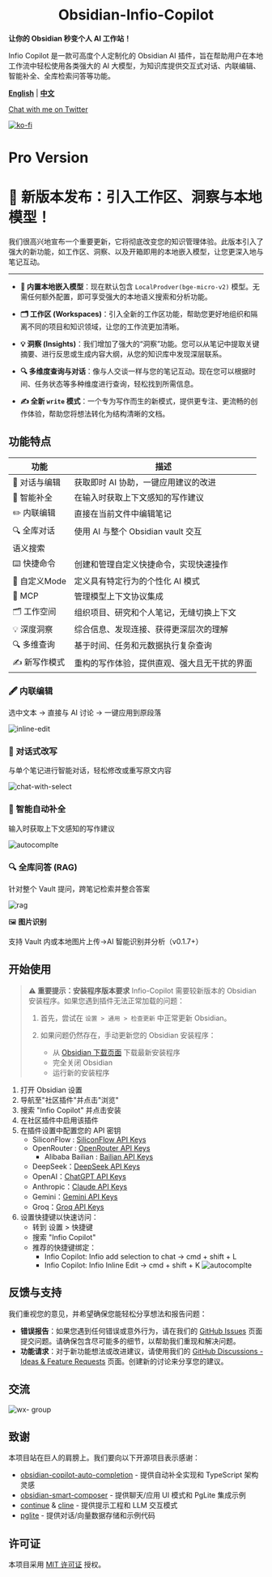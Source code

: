 <h1 align="center">Obsidian-Infio-Copilot</h1>

**让你的 Obsidian 秒变个人 AI 工作站！**

Infio Copilot 是一款可高度个人定制化的 Obsidian AI 插件，旨在帮助用户在本地工作流中轻松使用各类强大的 AI 大模型，为知识库提供交互式对话、内联编辑、智能补全、全库检索问答等功能。

<a href="README.md" target="_blank"><b>English</b></a>  |  <a href="README_zh-CN.md" target="_blank"><b>中文</b></a>

[Chat with me on Twitter](https://x.com/buyiyouxi)

[![ko-fi](https://ko-fi.com/img/githubbutton_sm.svg)](https://ko-fi.com/felixduan)

# Pro Version


# 🚀 新版本发布：引入工作区、洞察与本地模型！

我们很高兴地宣布一个重要更新，它将彻底改变您的知识管理体验。此版本引入了强大的新功能，如工作区、洞察、以及开箱即用的本地嵌入模型，让您更深入地与笔记互动。

---
*   **🧠 内置本地嵌入模型**：现在默认包含 `LocalProdver(bge-micro-v2)` 模型。无需任何额外配置，即可享受强大的本地语义搜索和分析功能。

*   **🗂️ 工作区 (Workspaces)**：引入全新的工作区功能，帮助您更好地组织和隔离不同的项目和知识领域，让您的工作流更加清晰。

*   **💡 洞察 (Insights)**：我们增加了强大的“洞察”功能。您可以从笔记中提取关键摘要、进行反思或生成内容大纲，从您的知识库中发现深层联系。

*   **🔍 多维度查询与对话**：像与人交谈一样与您的笔记互动。现在您可以根据时间、任务状态等多种维度进行查询，轻松找到所需信息。

*   **✍️ 全新 `write` 模式**：一个专为写作而生的新模式，提供更专注、更流畅的创作体验，帮助您将想法转化为结构清晰的文档。

## 功能特点

| 功能 | 描述 |
|------|------|
| 💬 对话与编辑 | 获取即时 AI 协助，一键应用建议的改进 |
| 📝 智能补全 | 在输入时获取上下文感知的写作建议 |
| ✏️ 内联编辑 | 直接在当前文件中编辑笔记 |
| 🔍 全库对话 | 使用 AI 与整个 Obsidian vault 交互 |
| 语义搜索 |   |
| ⌨️ 快捷命令 | 创建和管理自定义快捷命令，实现快速操作 |
| 🎯 自定义Mode | 定义具有特定行为的个性化 AI 模式 |
| 🔌 MCP | 管理模型上下文协议集成 |
| 🗂️ 工作空间 | 组织项目、研究和个人笔记，无缝切换上下文 |
| 💡 深度洞察 | 综合信息、发现连接、获得更深层次的理解 |
| 🔍 多维查询 | 基于时间、任务和元数据执行复杂查询 |
| ✍️ 新写作模式 | 重构的写作体验，提供直观、强大且无干扰的界面 |

### 🖋️ 内联编辑

选中文本 → 直接与 AI 讨论 → 一键应用到原段落

![inline-edit](asserts/edit-inline.gif)

### 💬 对话式改写

与单个笔记进行智能对话，轻松修改或重写原文内容

![chat-with-select](asserts/chat-with-select.gif)

### 📝 智能自动补全

输入时获取上下文感知的写作建议

![autocomplte](asserts/autocomplete.gif)

### 🔍 全库问答 (RAG)

针对整个 Vault 提问，跨笔记检索并整合答案

![rag](asserts/rag.gif)

🖼️ **图片识别**

支持 Vault 内或本地图片上传→AI 智能识别并分析（v0.1.7+）

## 开始使用

> **⚠️ 重要提示：安装程序版本要求**
> Infio-Copilot 需要较新版本的 Obsidian 安装程序。如果您遇到插件无法正常加载的问题：
>
> 1. 首先，尝试在 `设置 > 通用 > 检查更新` 中正常更新 Obsidian。
> 2. 如果问题仍然存在，手动更新您的 Obsidian 安装程序：
>
>    - 从 [Obsidian 下载页面](https://obsidian.md/download) 下载最新安装程序
>    - 完全关闭 Obsidian
>    - 运行新的安装程序

1. 打开 Obsidian 设置
2. 导航至"社区插件"并点击"浏览"
3. 搜索 "Infio Copilot" 并点击安装
4. 在社区插件中启用该插件
5. 在插件设置中配置您的 API 密钥
   - SiliconFlow : [SiliconFlow API Keys](https://cloud.siliconflow.cn/account/ak)
   - OpenRouter : [OpenRouter API Keys](https://openrouter.ai/settings/keys)
	 - Alibaba Bailian : [Bailian API Keys](https://help.aliyun.com/zh/dashscope/developer-reference/activate-dashscope-and-create-an-api-key)
   - DeepSeek：[DeepSeek API Keys](https://platform.deepseek.com/api_keys/)
   - OpenAI：[ChatGPT API Keys](https://platform.openai.com/api-keys)
   - Anthropic：[Claude API Keys](https://console.anthropic.com/settings/keys)
   - Gemini：[Gemini API Keys](https://aistudio.google.com/apikey)
   - Groq：[Groq API Keys](https://console.groq.com/keys)
6. 设置快捷键以快速访问：
   - 转到 设置 > 快捷键
   - 搜索 "Infio Copilot"
   - 推荐的快捷键绑定：
     * Infio Copilot: Infio add selection to chat -> cmd + shift + L
     * Infio Copilot: Infio Inline Edit -> cmd + shift + K
![autocomplte](asserts/doc-set-hotkey.png)

## 反馈与支持
我们重视您的意见，并希望确保您能轻松分享想法和报告问题：

- **错误报告**：如果您遇到任何错误或意外行为，请在我们的 [GitHub Issues](https://github.com/infiolab/infio-copilot/issues) 页面提交问题。请确保包含尽可能多的细节，以帮助我们重现和解决问题。
- **功能请求**：对于新功能想法或改进建议，请使用我们的 [GitHub Discussions - Ideas & Feature Requests](https://github.com/infiolab/infio-copilot/discussions/categories/ideas) 页面。创建新的讨论来分享您的建议。

## 交流
![wx- group](https://github.com/user-attachments/assets/b6b8f982-bca2-4819-8b43-572fefcacf2e)

## 致谢

本项目站在巨人的肩膀上。我们要向以下开源项目表示感谢：

- [obsidian-copilot-auto-completion](https://github.com/j0rd1smit/obsidian-copilot-auto-completion) - 提供自动补全实现和 TypeScript 架构灵感
- [obsidian-smart-composer](https://github.com/glowingjade/obsidian-smart-composer) - 提供聊天/应用 UI 模式和 PgLite 集成示例
- [continue](https://github.com/continuedev/continue) & [cline](https://github.com/cline/cline) - 提供提示工程和 LLM 交互模式
- [pglite](https://github.com/electric-sql/pglite) - 提供对话/向量数据存储和示例代码

## 许可证

本项目采用 [MIT 许可证](LICENSE) 授权。
